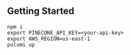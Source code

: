 
## Getting Started
 
```
npm i 
export PINECONE_API_KEY=<your-api-key>
export AWS_REGION=us-east-1
pulumi up 
```
